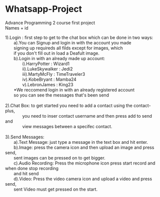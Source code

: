 # Whatsapp-Project
Advance Programming 2 course first project<br />
Names + id

1).Login : first step to get to the chat box which can be done in two ways:<br />
&emsp;&emsp;a).You can Signup and login in with the account you made<br />
&emsp;&emsp;signing up requireds all filds except for images, which<br />
&emsp;&emsp;if you don't fill out in load a Deafult image.<br />
&emsp;&emsp;b).Login in with an already made up account:<br />
&emsp;&emsp;&emsp;&emsp;i).HarryPotter : Wizard1<br />
&emsp;&emsp;&emsp;&emsp;ii).LukeSkywalker : Jedi2<br />
&emsp;&emsp;&emsp;&emsp;iii).MartyMcFly : TimeTraveler3<br />
&emsp;&emsp;&emsp;&emsp;iv).KobeBryant : Mamba24<br />
&emsp;&emsp;&emsp;&emsp;v).LebronJames : King23<br />
&emsp;&emsp;*We reccomend login in with an already registered account<br />
&emsp;&emsp;so you can see the messages that's been send<br />
<br />
2).Chat Box: to get started you need to add a contact using the contact-plus,<br />
&emsp;&emsp;&emsp;&emsp;you need to inser contact username and then press add to send and<br />
&emsp;&emsp;&emsp;&emsp;view messages between a specifec contact.<br />
      <br />
3).Send Messages:<br />
&emsp;&emsp;a).Text Message: just type a message in the text box and hit enter.<br />
&emsp;&emsp;b).Image: press the camera icon and then upload an image and press send,<br />
&emsp;&emsp;sent images can be pressed on to get bigger.<br />
&emsp;&emsp;c).Audio Recording: Press the microphone icon press start record and when done stop recording<br />
&emsp;&emsp;and hit send<br />
&emsp;&emsp;d).Video: Press the video camera icon and upload a video and press send,<br />
&emsp;&emsp;sent Video must get pressed on the start.<br />


        
